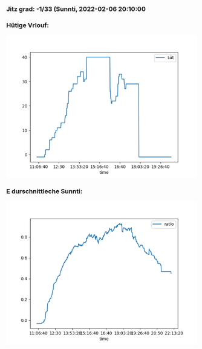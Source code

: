 ### Jitz grad: -1/33 (Sunnti, 2022-02-06 20:10:00

### Hütige Vrlouf:
![Graph](Today.png)

### E durschnittleche Sunnti:
![Graph](Sunnti.png)